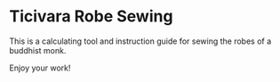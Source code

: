 # Ticivara Robe Sewing

This is a calculating tool and instruction guide for sewing the robes of a buddhist monk.

Enjoy your work!

